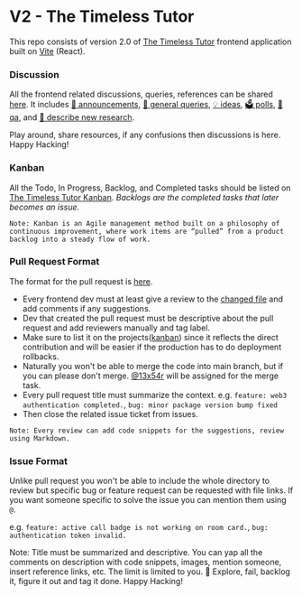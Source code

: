 # V2 - The Timeless Tutor
This repo consists of version 2.0 of [The Timeless Tutor](https://github.com/p2pV1/v1) frontend application built on [Vite](https://vitejs.dev/) (React).

### Discussion
All the frontend related discussions, queries, references can be shared [here](https://github.com/The-Timeless-Tutor/v2-frontend/discussions). It includes [📣 announcements](https://github.com/The-Timeless-Tutor/v2-frontend/discussions/categories/announcements), [💬 general queries](https://github.com/The-Timeless-Tutor/v2-frontend/discussions/categories/general), [💡 ideas](https://github.com/The-Timeless-Tutor/v2-frontend/discussions/categories/ideas), [🗳️ polls](https://github.com/The-Timeless-Tutor/v2-frontend/discussions/categories/polls), [🙏 qa](https://github.com/The-Timeless-Tutor/v2-frontend/discussions/categories/q-a), and [🙌 describe new research](https://github.com/The-Timeless-Tutor/v2-frontend/discussions/categories/show-and-tell).

Play around, share resources, if any confusions then discussions is here. Happy Hacking!

### Kanban
All the Todo, In Progress, Backlog, and Completed tasks should be listed on [The Timeless Tutor Kanban](https://github.com/orgs/The-Timeless-Tutor/projects/1).
*Backlogs are the completed tasks that later becomes an issue.*

`Note: Kanban is an Agile management method built on a philosophy of continuous improvement, where work items are “pulled” from a product backlog into a steady flow of work.`



### Pull Request Format
The format for the pull request is [here](https://github.com/The-Timeless-Tutor/v2-frontend/pull/2). 
- Every frontend dev must at least give a review to the [changed file](https://github.com/The-Timeless-Tutor/v2-frontend/pull/2/files) and add comments if any suggestions. 
- Dev that created the pull request must be descriptive about the pull request and add reviewers manually and tag label.
- Make sure to list it on the projects([kanban](https://github.com/orgs/The-Timeless-Tutor/projects/1)) since it reflects the direct contribution and will be easier if the production has to do deployment rollbacks.
- Naturally you won't be able to merge the code into main branch, but if you can please don't merge. [@13x54r](https://github.com/13x54n) will be assigned for the merge task.
- Every pull request title must summarize the context. e.g. `feature: web3 authentication completed.`, `bug: minor package version bump fixed`
- Then close the related issue ticket from issues.

`Note: Every review can add code snippets for the suggestions, review using Markdown.`

### Issue Format
Unlike pull request you won't be able to include the whole directory to review but specific bug or feature request can be requested with file links. If you want someone specific to solve the issue you can mention them using `@`. 

e.g. `feature: active call badge is not working on room card.`, `bug: authentication token invalid.` 

Note: Title must be summarized and descriptive. You can yap all the comments on description with code snippets, images, mention someone, insert reference links, etc. The limit is limited to you. 🔭 Explore, fail, backlog it, figure it out and tag it done. Happy Hacking!
